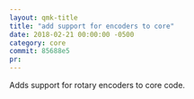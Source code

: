 ```yaml
---
layout: qmk-title
title: "add support for encoders to core"
date: 2018-02-21 00:00:00 -0500
category: core
commit: 85688e5
pr: 
---
```


Adds support for rotary encoders to core code. 